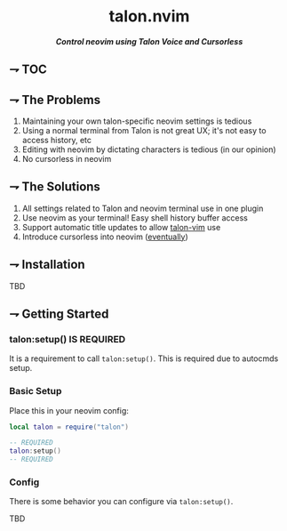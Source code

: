 <div align="center">

# talon.nvim

##### Control neovim using Talon Voice and Cursorless

</div>

## ⇁ TOC

## ⇁ The Problems

1. Maintaining your own talon-specific neovim settings is tedious
2. Using a normal terminal from Talon is not great UX; it's not easy to access history, etc
3. Editing with neovim by dictating characters is tedious (in our opinion)
4. No cursorless in neovim

## ⇁ The Solutions

1. All settings related to Talon and neovim terminal use in one plugin
2. Use neovim as your terminal! Easy shell history buffer access
3. Support automatic title updates to allow [talon-vim](https://github.com/hands-free-vim/talon-vim) use
4. Introduce cursorless into neovim ([eventually](https://github.com/cursorless-dev/cursorless/pull/2256))

## ⇁ Installation

TBD

## ⇁ Getting Started

### talon:setup() IS REQUIRED

It is a requirement to call `talon:setup()`. This is required due to
autocmds setup.

### Basic Setup

Place this in your neovim config:

```lua
local talon = require("talon")

-- REQUIRED
talon:setup()
-- REQUIRED
```

### Config

There is some behavior you can configure via `talon:setup()`.

TBD

